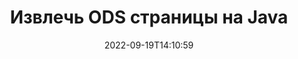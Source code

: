 ---
############################# Static ############################
layout: "auto-gen-merger"
date: 2022-09-19T14:10:59
draft: false
otherformats: odt one otp ott pdf pps ppsx ppt pptx rtf tex vdx vsdm vsdx vssm vssx

############################# Head ############################
head_title: "Извлечь ODS страницы на Java"
head_description: "Быстрое извлечение страниц из файла ODS на Java. Сохраните новый документ, содержащий выбранные страницы, с помощью Merger API."

############################# Header ############################
title: "Извлечь ODS страницы на Java"
description: "Извлечь ODS страницы с помощью нескольких строк Java кода."
bg_image: "https://cms.admin.containerize.com/templates/aspose/App_Themes/V3/images/bg/header1.png"
bg_overlay: false
button:
    enable: true
    icon: "fas fa-arrow-down"
    label: "Скачать бесплатную пробную версию"
    link: "https://downloads.groupdocs.com/merger/java"

############################# SubMenu ############################
submenu:
    enable: true

    left:
        img_alt: "GroupDocs.Merger for Java"
        image: "https://cms.admin.containerize.com/templates/groupdocs/images/product-logos/90x90-noborder/groupdocs-merger-java.png"
        product: "GroupDocs.Merger"
        platform: "Java"

    middle:
        button:

            # button loop
            - link: "https://apireference.groupdocs.com/merger/java"
              text: "Справочник по API"

            # button loop
            - link: "https://github.com/groupdocs-merger"
              text: "Примеры кода"

            # button loop
            - link: "https://products.groupdocs.app/merger/family"
              text: "Живые демонстрации"

            # button loop
            - link: "https://purchase.groupdocs.com/pricing/merger/java"
              text: "Цены"

    right:
        link_download: "https://downloads.groupdocs.com/merger"
        link_learn: "https://docs.groupdocs.com/merger/java"
        link_buy: "https://purchase.groupdocs.com"

############################# About ############################
about:
    enable: true
    title: "Кратко о GroupDocs.Merger for Java"
    content: |
        [GroupDocs.Merger for Java](/ru/merger/java/) предоставляет удобное решение для объединения нескольких файлов PDF, Microsoft Office (Word, Excel, PowerPoint, OneNote), OpenDocument, HTML, изображений и многие другие документы в один файл в Java приложениях. GroupDocs.Merger сэкономит вам много усилий, так как вы можете объединять ODS документы - нет необходимости устанавливать какое-либо стороннее программное обеспечение, настольные приложения или плагины. Теперь не нужно тратить время и объединять файлы вручную! Миссия GroupDocs — обеспечить наилучшее качество и упростить рабочие процессы обработки документов.
        
        GroupDocs.Merger API — правильный выбор для корпоративных решений, которым нужны функции извлечения файловых страниц. Эти интерфейсы хорошо поддерживаются во всех основных операционных системах и платформах, включая J2SE 7.0 (1.7), J2SE 8.0 (1.8), Java 10.

############################# Steps ############################
steps:
    enable: true
    title_left: "Извлечь страницы ODS документов на Java"
    content_left: |
        [GroupDocs.Merger for Java](/ru/merger/java/) позволяет разработчикам Java легко извлекать нужные страницы из файла ODS и сохранять его как новый файл, содержащий выбранные страницы, выполнив несколько простых шагов.
        
        * Инициализируйте **ExtractOptions** с номерами страниц, которые должны появиться в результирующем документе.
        * Создайте новый экземпляр **Merger** и передайте ему путь к исходному документу в качестве параметра конструктора.
        * Вызовите метод **extractPages** и передайте объект **ExtractOptions**.
        * Вызовите метод **save** и укажите путь к файлу для сохранения результирующего документа.

    title_right: "Системные Требования"
    content_right: |
        GroupDocs.Merger for Java API поддерживаются на всех основных платформах и операционных системах. Перед выполнением приведенного ниже кода убедитесь, что в вашей системе установлены следующие предварительные компоненты.

        * Операционные системы: Microsoft Windows, Linux, MacOS
        * Среда разработки: NetBeans, IntelliJ IDEA, Eclipse
        * Фреймворки: J2SE 7.0 (1.7), J2SE 8.0 (1.8), Java 10
        * Загрузите последнюю версию GroupDocs.Merger for Java из [Maven](https://repository.groupdocs.com/webapp/#/artifacts/browse/tree/General/repo/com/groupdocs/groupdocs-merger)
         
    code: |
     {{% merger/additional-styles %}}
     {{< merger/code-merger title="Как извлечь страницы ODS документов, используя пример кода Java">}}

        ```java    
        // Извлеките страницы ODS документов с помощью GroupDocs.Merger API
        // Инициализировать класс ExtractOptions с выбранными номерами страниц
        ExtractOptions extractOptions = new ExtractOptions(new int[] { 2, 5 });

        // Создание экземпляра класса Merger с входным параметром ODS документа
        Merger merger = new Merger("input.ods");

        // Вызвать метод extractPages и передать ему объект ExtractOptions
        merger.extractPages(extractOptions);
    
        // Вызовите метод save, чтобы сохранить результат с извлеченными страницами.
        merger.save("output.ods");
        ```
     {{< /merger/code-merger >}}

############################# Demos ############################
demos:
    enable: true
    title: "Живые демонстрации — извлечение ODS страниц онлайн"
    content: |
       Извлеките страницы ODS документов прямо сейчас, посетив веб-сайт [Живые демонстрации GroupDocs.Merger](https://products.groupdocs.app/splitter/extract-pages/ods).
       Живые демонстрации имеют следующие преимущества.
        
############################# About Formats ############################
about_formats:
    enable: true

############################# More Formats ############################
more_formats:
    enable: true
    title: "Извлечение страниц для других форматов документов"
    content: |
        Java API для документов и изображений. Извлеките некоторые страницы документов, указанных ниже.

############################# Back to top ###############################
back_to_top:
    enable: true
---